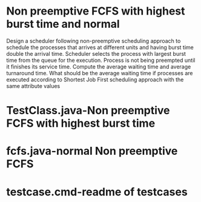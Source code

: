 # Non preemptive FCFS with highest burst time and normal
Design a scheduler following non-preemptive scheduling approach to schedule the processes that arrives at different units and having burst time double the arrival time. Scheduler selects the process with largest burst time from the queue for the execution. Process is not being preempted until it finishes its service time. Compute the average waiting time and average turnaround time. What should be the average waiting time if processes are executed according to Shortest Job First scheduling approach with the same attribute values

# TestClass.java-Non preemptive FCFS with highest burst time
# fcfs.java-normal Non preemptive FCFS
# testcase.cmd-readme of testcases
